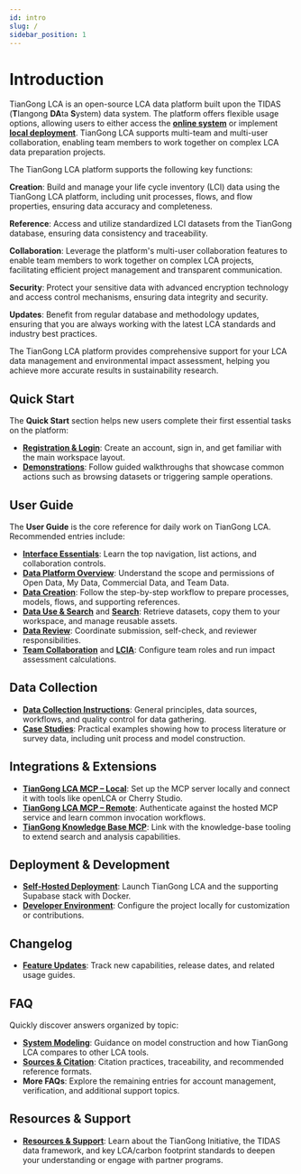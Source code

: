 ```yaml
---
id: intro
slug: /
sidebar_position: 1
---
```


# Introduction

TianGong LCA is an open-source LCA data platform built upon the TIDAS (**T**Iangong **DA**ta **S**ystem) data system. The platform offers flexible usage options, allowing users to either access the [**online system**](https://lca.tiangong.earth/) or implement [**local deployment**](/i18n/en/docusaurus-plugin-content-docs/current/deploy/local-deploy.md). TianGong LCA supports multi-team and multi-user collaboration, enabling team members to work together on complex LCA data preparation projects.

The TianGong LCA platform supports the following key functions:

  **Creation**: Build and manage your life cycle inventory (LCI) data using the TianGong LCA platform, including unit processes, flows, and flow properties, ensuring data accuracy and completeness.

  **Reference**: Access and utilize standardized LCI datasets from the TianGong database, ensuring data consistency and traceability.

  **Collaboration**: Leverage the platform's multi-user collaboration features to enable team members to work together on complex LCA projects, facilitating efficient project management and transparent communication.

  **Security**: Protect your sensitive data with advanced encryption technology and access control mechanisms, ensuring data integrity and security.

  **Updates**: Benefit from regular database and methodology updates, ensuring that you are always working with the latest LCA standards and industry best practices.

The TianGong LCA platform provides comprehensive support for your LCA data management and environmental impact assessment, helping you achieve more accurate results in sustainability research.

## Quick Start

The **Quick Start** section helps new users complete their first essential tasks on the platform:

- **[Registration & Login](/en/quick-start/first-login)**: Create an account, sign in, and get familiar with the main workspace layout.
- **[Demonstrations](/en/quick-start/demonstrations)**: Follow guided walkthroughs that showcase common actions such as browsing datasets or triggering sample operations.

## User Guide

The **User Guide** is the core reference for daily work on TianGong LCA. Recommended entries include:

- **[Interface Essentials](/en/user-guide/key-functions-introduction)**: Learn the top navigation, list actions, and collaboration controls.
- **[Data Platform Overview](/en/user-guide/data)**: Understand the scope and permissions of Open Data, My Data, Commercial Data, and Team Data.
- **[Data Creation](/en/user-guide/create-my-data)**: Follow the step-by-step workflow to prepare processes, models, flows, and supporting references.
- **[Data Use & Search](/en/user-guide/data-use)** and **[Search](/en/user-guide/search)**: Retrieve datasets, copy them to your workspace, and manage reusable assets.
- **[Data Review](/en/user-guide/data-review)**: Coordinate submission, self-check, and reviewer responsibilities.
- **[Team Collaboration](/en/user-guide/team-function)** and **[LCIA](/en/user-guide/lcia)**: Configure team roles and run impact assessment calculations.

## Data Collection

- **[Data Collection Instructions](/en/data-collection/data-collection-instructions)**: General principles, data sources, workflows, and quality control for data gathering.
- **[Case Studies](/en/data-collection/case-introduction/data-evaluation)**: Practical examples showing how to process literature or survey data, including unit process and model construction.

## Integrations & Extensions

- **[TianGong LCA MCP – Local](/en/MCP/lca_local)**: Set up the MCP server locally and connect it with tools like openLCA or Cherry Studio.
- **[TianGong LCA MCP – Remote](/en/MCP/lca_remote)**: Authenticate against the hosted MCP service and learn common invocation workflows.
- **[TianGong Knowledge Base MCP](/en/MCP/KB_remote)**: Link with the knowledge-base tooling to extend search and analysis capabilities.

## Deployment & Development

- **[Self-Hosted Deployment](/en/deploy/local-deploy)**: Launch TianGong LCA and the supporting Supabase stack with Docker.
- **[Developer Environment](/en/dev/dev-env)**: Configure the project locally for customization or contributions.

## Changelog

- **[Feature Updates](/en/changelog/function-update)**: Track new capabilities, release dates, and related usage guides.

## FAQ

Quickly discover answers organized by topic:

- **[System Modeling](/en/faq/system-models)**: Guidance on model construction and how TianGong LCA compares to other LCA tools.
- **[Sources & Citation](/en/faq/sources-and-citation)**: Citation practices, traceability, and recommended reference formats.
- **More FAQs**: Explore the remaining entries for account management, verification, and additional support topics.

## Resources & Support

- **[Resources & Support](/en/resources-and-support)**: Learn about the TianGong Initiative, the TIDAS data framework, and key LCA/carbon footprint standards to deepen your understanding or engage with partner programs.
